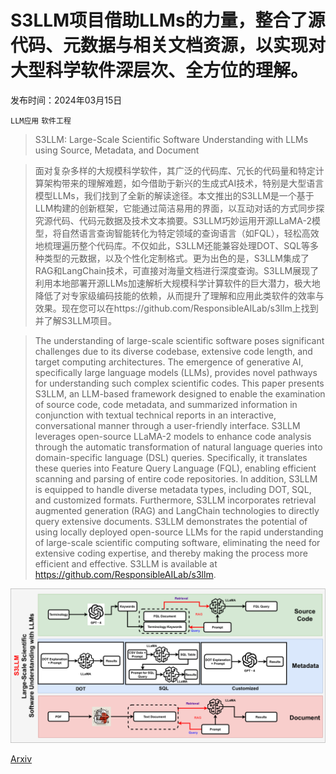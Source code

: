 # S3LLM项目借助LLMs的力量，整合了源代码、元数据与相关文档资源，以实现对大型科学软件深层次、全方位的理解。

发布时间：2024年03月15日

`LLM应用` `软件工程`

> S3LLM: Large-Scale Scientific Software Understanding with LLMs using Source, Metadata, and Document

> 面对复杂多样的大规模科学软件，其广泛的代码库、冗长的代码量和特定计算架构带来的理解难题，如今借助于新兴的生成式AI技术，特别是大型语言模型LLMs，我们找到了全新的解读途径。本文推出的S3LLM是一个基于LLM构建的创新框架，它能通过简洁易用的界面，以互动对话的方式同步探究源代码、代码元数据及技术文本摘要。S3LLM巧妙运用开源LLaMA-2模型，将自然语言查询智能转化为特定领域的查询语言（如FQL），轻松高效地梳理遍历整个代码库。不仅如此，S3LLM还能兼容处理DOT、SQL等多种类型的元数据，以及个性化定制格式。更为出色的是，S3LLM集成了RAG和LangChain技术，可直接对海量文档进行深度查询。S3LLM展现了利用本地部署开源LLMs加速解析大规模科学计算软件的巨大潜力，极大地降低了对专家级编码技能的依赖，从而提升了理解和应用此类软件的效率与效果。现在您可以在https://github.com/ResponsibleAILab/s3llm上找到并了解S3LLM项目。

> The understanding of large-scale scientific software poses significant challenges due to its diverse codebase, extensive code length, and target computing architectures. The emergence of generative AI, specifically large language models (LLMs), provides novel pathways for understanding such complex scientific codes. This paper presents S3LLM, an LLM-based framework designed to enable the examination of source code, code metadata, and summarized information in conjunction with textual technical reports in an interactive, conversational manner through a user-friendly interface. S3LLM leverages open-source LLaMA-2 models to enhance code analysis through the automatic transformation of natural language queries into domain-specific language (DSL) queries. Specifically, it translates these queries into Feature Query Language (FQL), enabling efficient scanning and parsing of entire code repositories. In addition, S3LLM is equipped to handle diverse metadata types, including DOT, SQL, and customized formats. Furthermore, S3LLM incorporates retrieval augmented generation (RAG) and LangChain technologies to directly query extensive documents. S3LLM demonstrates the potential of using locally deployed open-source LLMs for the rapid understanding of large-scale scientific computing software, eliminating the need for extensive coding expertise, and thereby making the process more efficient and effective. S3LLM is available at https://github.com/ResponsibleAILab/s3llm.

![S3LLM项目借助LLMs的力量，整合了源代码、元数据与相关文档资源，以实现对大型科学软件深层次、全方位的理解。](../../../paper_images/2403.10588/x1.png)

[Arxiv](https://arxiv.org/abs/2403.10588)